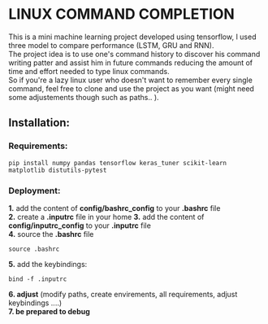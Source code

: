 # LINUX COMMAND COMPLETION
This is a mini machine learning project developed using tensorflow, I used three model to compare performance (LSTM, GRU and RNN).<br>
The project idea is to use one's command history to discover his command writing patter and assist him in future commands reducing the amount of time and effort needed to type linux commands. <br>
So if you're a lazy linux user who doesn't want to remember every single command, feel free to clone and use the project as you want (might need some adjustements though such as paths.. ).<br>

## Installation:

### Requirements:
```
pip install numpy pandas tensorflow keras_tuner scikit-learn matplotlib distutils-pytest 

```

### Deployment:

**1.** add the content of **config/bashrc_config** to your **.bashrc** file <br>
**2.** create a  **.inputrc** file in your home
**3.** add the content of **config/inputrc_config** to your **.inputrc** file <br>
**4.** source the **.bashrc** file <br>
``` 
source .bashrc
```
**5.** add the keybindings: <br>
``` 
bind -f .inputrc
```
**6. adjust** (modify paths, create envirements, all requirements, adjust keybindings ....) <br>
**7. be prepared to debug** <br>